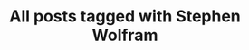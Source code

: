 ---
layout: tag
title: "All posts tagged with Stephen Wolfram"
permalink: /weblog/tags/stephen-wolfram/
taxonomy: Stephen Wolfram
---